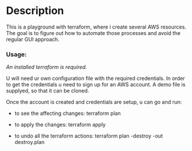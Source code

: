 # Description

This is a playground with terraform, where i create several AWS resources. The goal is to figure out how to automate those processes and avoid the regular GUI approach.

### Usage:

_An installed terraform is required._

U will need ur own configuration file with the required credentials. In order to get the credentials u need to sign up for an AWS account. A demo file is supplyed, so that it can be cloned.

Once the account is created and credentials are setup, u can go and run:

- to see the affecting changes:
terraform plan

- to apply the changes:
terraform apply

- to undo all the terraform actions:
terraform plan -destroy -out destroy.plan
